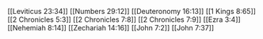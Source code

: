 [[Leviticus 23:34]]
[[Numbers 29:12]]
[[Deuteronomy 16:13]]
[[1 Kings 8:65]]
[[2 Chronicles 5:3]]
[[2 Chronicles 7:8]]
[[2 Chronicles 7:9]]
[[Ezra 3:4]]
[[Nehemiah 8:14]]
[[Zechariah 14:16]]
[[John 7:2]]
[[John 7:37]]
